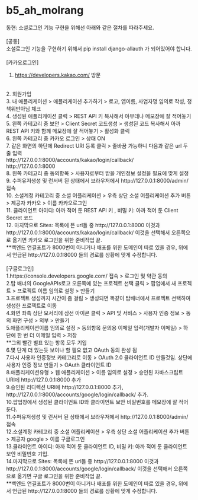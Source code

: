# b5_ah_molrang

동현: 소셜로그인 기능 구현을 위해선 아래와 같은 절차를 따라주세요.
<br/>
<br/>
[공통]
<br/>
소셜로그인 기능을 구현하기 위해서 pip install django-allauth 가 되어있어야 합니다.
<br/>
<br/>
[카카오로그인]
<br/>
1. https://developers.kakao.com/ 방문
<br/>
2. 회원가입
<br/>
3. 내 애플리케이션 > 애플리케이션 추가하기 > 로고, 앱이름, 사업자명 임의로 작성, 정책위반아님 체크
<br/>
4. 생성된 애플리케이션 클릭 > REST API 키 복사해서 아무데나 메모장에 잘 적어놓기
<br/>
5. 왼쪽 카테고리 중 보안 > Client Secret 코드생성 > 생성된 코드 복사해서 아까 REST API 키와 함께 메모장에 잘 적어놓기 > 활성화 클릭
<br/>
6. 왼쪽 카테고리 중 카카오 로그인 > 상태 ON
<br/>
7. 같은 화면의 하단에 Redirect URI 등록 클릭 > 줄바꿈 가능하니 다음과 같은 url 두 줄 입력
<br/>
http://127.0.0.1:8000/accounts/kakao/login/callback/
<br/>
http://127.0.0.1:8000
<br/>
8. 왼쪽 카테고리 중 동의항목 > 사용자로부터 받을 개인정보 설정을 필요에 맞게 설정
<br/>
9. 수퍼유저생성 및 런서버 된 상태에서 브라우저에서 http://127.0.0.1:8000/admin/ 접속
<br/>
10. 소셜계정 카테고리 중 소셜 어플리케이션 > 우측 상단 소셜 어플리케이션 추가 버튼 > 제공자 카카오 > 이름 카카오로그인
<br/>
11. 클라이언트 아이디: 아까 적어 둔 REST API 키 , 비밀 키: 아까 적어 둔 Client Secret 코드
<br/>
12. 마지막으로 Sites: 목록에 뜬 url들 중 http://127.0.0.1:8000 이것과 http://127.0.0.1:8000/accounts/kakao/login/callback/ 이것을 선택해서 오른쪽으로 옮기면 카카오 로그인을 위한 준비작업 끝.
<br/>
**백엔드 연결포트가 8000번이 아니거나 배포를 위한 도메인이 따로 있을 경우, 위에서 언급된 http://127.0.0.1:8000 들의 경로를 상황에 맞게 수정합니다.
<br/>
<br/>
[구글로그인]
<br/>
1.https://console.developers.google.com/ 접속 > 로그인 및 약관 동의
<br/>
2.탑 배너의 GoogleAPIs로고 오른쪽에 있는 프로젝트 선택 클릭 > 팝업에서 새 프로젝트 > 프로젝트 이름 임의로 설정 > 만들기
<br/>
3.프로젝트 생성까지 시간이 좀 걸림 > 생성되면 똑같이 탑배너에서 프로젝트 선택하여 생성한 프로젝트로 이동
<br/>
4.화면 좌측 상단 모서리에 삼선 아이콘 클릭 > API 및 서비스 > 사용자 인증 정보 > 동의 화면 구성 > 외부 > 만들기
<br/>
5.애플리케이션이름 임의로 설정 > 동의항목 문의용 이메일 입력(개발자 이메일) > 하단에 한 번 더 이메일 입력 > 저장
<br/>
**그외 빨간 별표 있는 항목 모두 기입
<br/>
6.몇 단계 더 있는듯 보이나 할 필요 없고 OAuth 동의 완성 됨
<br/>
7.다시 사용자 인증정보 카테고리로 이동 > OAuth 2.0 클라이언트 ID 만들것임. 상단에 사용자 인증 정보 만들기 > OAuth 클라이언트 ID
<br/>
8.애플리케이션유형 > 웹 애플리케이션 > 이름 임의로 설정 > 승인된 자바스크립트 URI에 http://127.0.0.1:8000 추가
<br/>
9.승인된 리디렉션 URI에 http://127.0.0.1:8000 추가, http://127.0.0.1:8000/accounts/google/login/callback/ 추가.
<br/>
10.팝업창에서 생성된 클라이언트 ID와 클라이언트 보안 비밀번호를 메모장에 잘 적어둔다.
<br/>
11.수퍼유저생성 및 런서버 된 상태에서 브라우저에서 http://127.0.0.1:8000/admin/ 접속
<br/>
12.소셜계정 카테고리 중 소셜 어플리케이션 > 우측 상단 소셜 어플리케이션 추가 버튼 > 제공자 google > 이름 구글로그인
<br/>
13.클라이언트 아이디: 아까 적어 둔 클라이언트 ID, 비밀 키: 아까 적어 둔 클라이언트 보안 비밀번호 기입.
<br/>
14.마지막으로 Sites: 목록에 뜬 url들 중 http://127.0.0.1:8000 이것과 http://127.0.0.1:8000/accounts/google/login/callback/ 이것을 선택해서 오른쪽으로 옮기면 구글 로그인을 위한 준비작업 끝.
<br/>
**백엔드 연결포트가 8000번이 아니거나 배포를 위한 도메인이 따로 있을 경우, 위에서 언급된 http://127.0.0.1:8000 들의 경로를 상황에 맞게 수정합니다.
<br/>